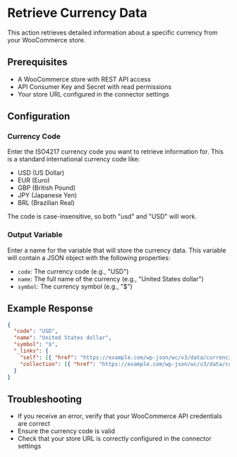 # Retrieve Currency Data

This action retrieves detailed information about a specific currency from your WooCommerce store.

## Prerequisites
- A WooCommerce store with REST API access
- API Consumer Key and Secret with read permissions
- Your store URL configured in the connector settings

## Configuration

### Currency Code
Enter the ISO4217 currency code you want to retrieve information for. This is a standard international currency code like:
- USD (US Dollar)
- EUR (Euro)
- GBP (British Pound)
- JPY (Japanese Yen)
- BRL (Brazilian Real)

The code is case-insensitive, so both "usd" and "USD" will work.

### Output Variable
Enter a name for the variable that will store the currency data. This variable will contain a JSON object with the following properties:
- `code`: The currency code (e.g., "USD")
- `name`: The full name of the currency (e.g., "United States dollar")
- `symbol`: The currency symbol (e.g., "$")

## Example Response

```json
{
  "code": "USD",
  "name": "United States dollar",
  "symbol": "$",
  "_links": {
    "self": [{ "href": "https://example.com/wp-json/wc/v3/data/currencies/USD" }],
    "collection": [{ "href": "https://example.com/wp-json/wc/v3/data/currencies" }]
  }
}
```

## Troubleshooting
- If you receive an error, verify that your WooCommerce API credentials are correct
- Ensure the currency code is valid
- Check that your store URL is correctly configured in the connector settings